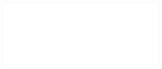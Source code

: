 <div align="center">
	<br>
	<a href="https://github.com/ztoben/ztoben/blame/master/header.svg">
		<img src="header.svg" width="1200" height="200">
	</a>
	<br>
</div>
